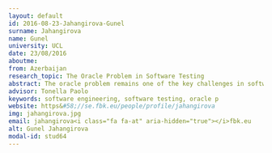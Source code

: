 ```yaml
---
layout: default 
id: 2016-08-23-Jahangirova-Gunel
surname: Jahangirova
name: Gunel
university: UCL
date: 23/08/2016
aboutme: 
from: Azerbaijan
research_topic: The Oracle Problem in Software Testing
abstract: The oracle problem remains one of the key challenges in software testing, for which little automated support has been developed so far. The effectiveness of a test case in revealing software faults depends critically on the quality of the oracle. My research is focused on the automated assessment and improvement of the oracle quality. The techniques proposed combine test case generation to reveal false positives, mutation testing to reveal false negatives and identification of the program points for internal oracle placement, which has the highest fault-finding capability
advisor: Tonella Paolo
keywords: software engineering, software testing, oracle p
website: https&#58;//se.fbk.eu/people/profile/jahangirova
img: jahangirova.jpg
email: jahangirova<i class="fa fa-at" aria-hidden="true"></i>fbk.eu
alt: Gunel Jahangirova
modal-id: stud64
---
```

